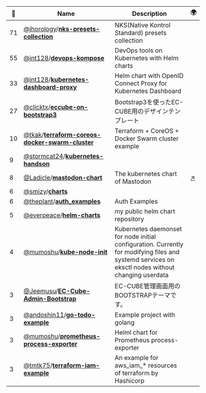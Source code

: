 |:star2: | Name | Description | 🌍|
|---|---|---|---|
|71|[@jhorology](https://github.com/jhorology)/[**nks-presets-collection**](https://github.com/jhorology/nks-presets-collection)|NKS(Native Kontrol Standard) presets collection||
|55|[@int128](https://github.com/int128)/[**devops-kompose**](https://github.com/int128/devops-kompose)|DevOps tools on Kubernetes with Helm charts||
|33|[@int128](https://github.com/int128)/[**kubernetes-dashboard-proxy**](https://github.com/int128/kubernetes-dashboard-proxy)|Helm chart with OpenID Connect Proxy for Kubernetes Dashboard||
|27|[@clicktx](https://github.com/clicktx)/[**eccube-on-bootstrap3**](https://github.com/clicktx/eccube-on-bootstrap3)|Bootstrap3を使ったEC-CUBE用のデザインテンプレート||
|10|[@tkak](https://github.com/tkak)/[**terraform-coreos-docker-swarm-cluster**](https://github.com/tkak/terraform-coreos-docker-swarm-cluster)|Terraform + CoreOS + Docker Swarm cluster example||
|9|[@stormcat24](https://github.com/stormcat24)/[**kubernetes-handson**](https://github.com/stormcat24/kubernetes-handson)|||
|8|[@Ladicle](https://github.com/Ladicle)/[**mastodon-chart**](https://github.com/Ladicle/mastodon-chart)|The kubernetes chart of Mastodon|[:arrow_upper_right:](https://mstdn.ladicle.com/@ladicle)|
|6|[@smizy](https://github.com/smizy)/[**charts**](https://github.com/smizy/charts)|||
|6|[@theplant](https://github.com/theplant)/[**auth_examples**](https://github.com/theplant/auth_examples)|Auth Examples||
|5|[@everpeace](https://github.com/everpeace)/[**helm-charts**](https://github.com/everpeace/helm-charts)|my public helm chart repository||
|4|[@mumoshu](https://github.com/mumoshu)/[**kube-node-init**](https://github.com/mumoshu/kube-node-init)|Kubernetes daemonset for node initial configuration. Currently for modifying files and systemd services on eksctl nodes without changing userdata||
|3|[@Jeemusu](https://github.com/Jeemusu)/[**EC-Cube-Admin-Bootstrap**](https://github.com/Jeemusu/EC-Cube-Admin-Bootstrap)|EC-CUBE管理画面用のBOOTSTRAPテーマです。||
|3|[@andoshin11](https://github.com/andoshin11)/[**go-todo-example**](https://github.com/andoshin11/go-todo-example)|Example project with golang||
|3|[@mumoshu](https://github.com/mumoshu)/[**prometheus-process-exporter**](https://github.com/mumoshu/prometheus-process-exporter)|Helml chart for Prometheus process-exporter||
|3|[@tmtk75](https://github.com/tmtk75)/[**terraform-iam-example**](https://github.com/tmtk75/terraform-iam-example)|An example for aws_iam_* resources of terraform by Hashicorp||

